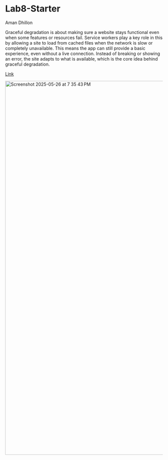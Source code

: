 # Lab8-Starter

Aman Dhillon

Graceful degradation is about making sure a website stays functional even when some features or resources fail. Service workers play a key role in this by allowing a site to load from cached files when the network is slow or completely unavailable. This means the app can still provide a basic experience, even without a live connection. Instead of breaking or showing an error, the site adapts to what is available, which is the core idea behind graceful degradation.

[Link](https://amankdhillon.github.io/Lab6_Starter/)

<img width="1195" alt="Screenshot 2025-05-26 at 7 35 43 PM" src="https://github.com/user-attachments/assets/e4c57fcb-4518-4638-9e2b-5679cfd56fc6" />
